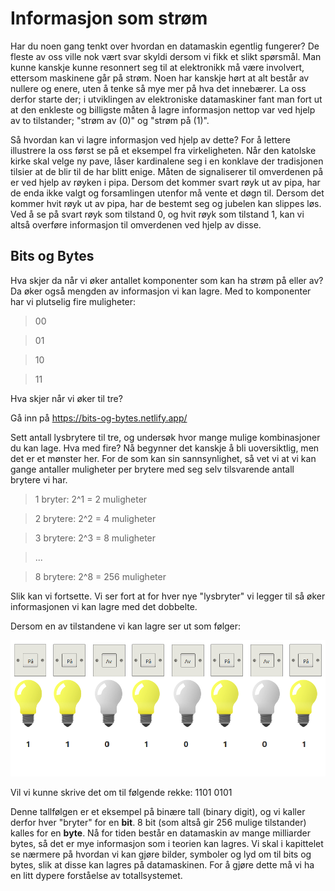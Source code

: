 # Informasjon som strøm

Har du noen gang tenkt over hvordan en datamaskin egentlig fungerer? De fleste av oss ville nok vært svar skyldi dersom vi fikk et slikt spørsmål. Man kunne kanskje kunne resonnert seg til at elektronikk må være involvert, ettersom maskinene går på strøm. Noen har kanskje hørt at alt består av nullere og enere, uten å tenke så mye mer på hva det innebærer. La oss derfor starte der; i utviklingen av elektroniske datamaskiner fant man fort ut at den enkleste og billigste måten å lagre informasjon nettop var ved hjelp av to tilstander; "strøm av (0)" og "strøm på (1)".

Så hvordan kan vi lagre informasjon ved hjelp av dette? For å lettere illustrere la oss først se på et eksempel fra virkeligheten. Når den katolske kirke skal velge ny pave, låser kardinalene seg i en konklave der tradisjonen tilsier at de blir til de har blitt enige. Måten de signaliserer til omverdenen på er ved hjelp av røyken i pipa. Dersom det kommer svart røyk ut av pipa, har de enda ikke valgt og forsamlingen utenfor må vente et døgn til. Dersom det kommer hvit røyk ut av pipa, har de bestemt seg og jubelen kan slippes løs. Ved å se på svart røyk som tilstand 0, og hvit røyk som tilstand 1, kan vi altså overføre informasjon til omverdenen ved hjelp av disse.


## Bits og Bytes

Hva skjer da når vi øker antallet komponenter som kan ha strøm på eller av? Da øker også mengden av informasjon vi kan lagre. Med to komponenter har vi plutselig fire muligheter:

> 00

> 01

> 10

> 11


Hva skjer når vi øker til tre? 

Gå inn på https://bits-og-bytes.netlify.app/  

Sett antall lysbrytere til tre, og undersøk hvor mange mulige kombinasjoner du kan lage. Hva med fire? Nå begynner det kanskje å bli uoversiktlig, men det er et mønster her. For de som kan sin sannsynlighet, så vet vi at vi kan gange antaller muligheter per brytere med seg selv tilsvarende antall brytere vi har.

> 1 bryter:   2^1 = 2 muligheter

> 2 brytere:  2^2 = 4 muligheter

> 3 brytere:  2^3 = 8 muligheter

> ...

> 8 brytere:  2^8 = 256 muligheter

Slik kan vi fortsette. Vi ser fort at for hver nye "lysbryter" vi legger til så øker informasjonen vi kan lagre med det dobbelte. 

Dersom en av tilstandene vi kan lagre ser ut som følger:

![8bit](lagring.png)

Vil vi kunne skrive det om til følgende rekke: 1101 0101

Denne tallfølgen er et eksempel på binære tall (binary digit), og vi kaller derfor hver "bryter" for en **bit**. 8 bit (som altså gir 256 mulige tilstander) kalles for en **byte**. Nå for tiden består en datamaskin av mange milliarder bytes, så det er mye informasjon som i teorien kan lagres. Vi skal i kapittelet se nærmere på hvordan vi kan gjøre bilder, symboler og lyd om til bits og bytes, slik at disse kan lagres på datamaskinen. For å gjøre dette må vi ha en litt dypere forståelse av totallsystemet.


